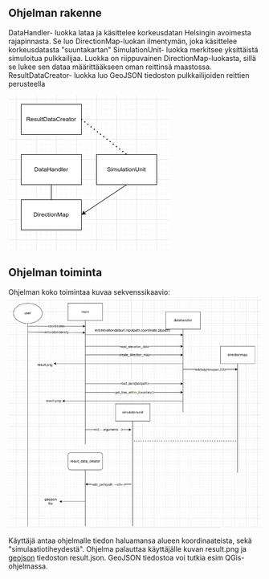 
## Ohjelman rakenne

DataHandler- luokka lataa ja käsittelee korkeusdatan Helsingin avoimesta rajapinnasta. Se luo DirectionMap-luokan ilmentymän, joka käsittelee korkeusdatasta "suuntakartan"
SimulationUnit- luokka merkitsee yksittäistä simuloitua pulkkailijaa. Luokka on riippuvainen DirectionMap-luokasta, sillä se lukee sen dataa määrittääkseen oman reittinsä maastossa.
ResultDataCreator- luokka luo GeoJSON tiedoston pulkkailijoiden reittien perusteella

![luokkakaavio](https://github.com/pietarni/ot-harjoitustyo/blob/master/harjoitustyo/dokumentaatio/kuvat/luokkakaavio.png)

## Ohjelman toiminta

Ohjelman koko toimintaa kuvaa sekvenssikaavio:
![sekvenssikaavio](https://github.com/pietarni/ot-harjoitustyo/blob/master/harjoitustyo/dokumentaatio/kuvat/sekvenssikaavio.png)

Käyttäjä antaa ohjelmalle tiedon haluamansa alueen koordinaateista, sekä "simulaatiotiheydestä".
Ohjelma palauttaa käyttäjälle kuvan result.png ja [geojson](https://geojson.org/) tiedoston result.json. GeoJSON tiedostoa voi tutkia esim QGis-ohjelmassa.
